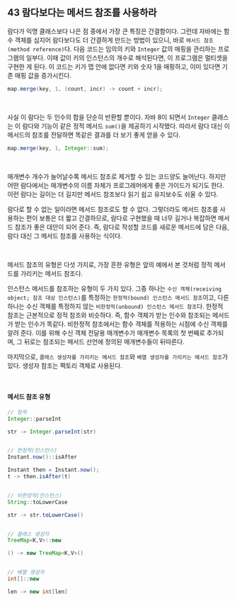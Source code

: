 ## 43 람다보다는 메서드 참조를 사용하라

람다가 익명 클래스보다 나은 점 중에서 가장 큰 특징은 간결함이다. 그런데 자바에는 함수 객체를 심지어 람다보다도 더 간결하게 만드는 방법이 있으니, 바로 `메서드 참조(method reference)`다. 다음 코드는 임의의 키와 `Integer` 값의 매핑을 관리하는 프로그램의 일부다. 이때 값이 키의 인스턴스의 개수로 해석된다면, 이 프로그램은 멀티셋을 구현한 게 된다. 이 코드는 키가 맵 안에 없다면 키와 숫자 1을 매핑하고, 이미 있다면 기존 매핑 값을 증가시킨다.

```java
map.merge(key, 1, (count, incr) -> count + incr);
```

<br />

사실 이 람다는 두 인수의 합을 단순히 반환할 뿐이다. 자바 8이 되면서 `Integer` 클래스는 이 람다와 기능이 같은 정적 메서드 `sum()`을 제공하기 시작했다. 따라서 람다 대신 이 메서드의 참조를 전달하면 똑같은 결과를 더 보기 좋게 얻을 수 있다.

```java
map.merge(key, 1, Integer::sum);
```

<br />

매개변수 개수가 늘어날수록 메서드 참조로 제거할 수 있는 코드양도 늘어난다. 하지만 어떤 람다에서는 매개변수의 이름 자체가 프로그래머에게 좋은 가이드가 되기도 한다. 이런 람다는 길이는 더 길지만 메서드 참조보다 읽기 쉽고 유지보수도 쉬울 수 있다.

람다로 할 수 없는 일이라면 메서드 참조로도 할 수 없다. 그렇더라도 메서드 참조를 사용하는 편이 보통은 더 짧고 간결하므로, 람다로 구현했을 때 너무 길거나 복잡하면 메서드 참조가 좋은 대안이 되어 준다. 즉, 람다로 작성할 코드를 새로운 메서드에 담은 다음, 람다 대신 그 메서드 참조를 사용하는 식이다.

<br />

메서드 참조의 유형은 다섯 가지로, 가장 흔한 유형은 앞의 예에서 본 것처럼 정적 메서드를 가리키는 메서드 참조다.

인스턴스 메서드를 참조하는 유형이 두 가지 있다. 그중 하나는 `수신 객체(receiving object; 참조 대상 인스턴스)`를 특정하는 `한정적(bound) 인스턴스 메서드 참조`이고, 다른 하나는 수신 객체를 특정하지 않는 `비한정적(unbound) 인스턴스 메서드 참조`다. 한정적 참조는 근본적으로 정적 참조와 비슷하다. 즉, 함수 객체가 받는 인수와 참조되는 메서드가 받는 인수가 똑같다. 비한정적 참조에서는 함수 객체를 적용하는 시점에 수신 객체를 알려 준다. 이를 위해 수신 객체 전달용 매개변수가 매개변수 목록의 첫 번째로 추가되며, 그 뒤로는 참조되는 메서드 선언에 정의된 매개변수들이 뒤따른다.

마지막으로, `클래스 생성자를 가리키는 메서드 참조`와 `배열 생성자를 가리키는 메서드 참조`가 있다. 생성자 참조는 팩토리 객체로 사용된다.

<br />

#### 메서드 참조 유형

```java
// 정적
Integer::parseInt

str -> Integer.parseInt(str)


// 한정적(인스턴스)
Instant.now()::isAfter

Instant then = Instant.now();
t -> then.isAfter(t)


// 비한정적(인스턴스)
String::toLowerCase

str -> str.toLowerCase()


// 클래스 생성자
TreeMap<K,V>::new

() -> new TreeMap<K,V>()


// 배열 생성자
int[]::new

len -> new int[len]
```

